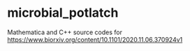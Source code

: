 # microbial_potlatch
Mathematica and C++ source codes for https://www.biorxiv.org/content/10.1101/2020.11.06.370924v1
